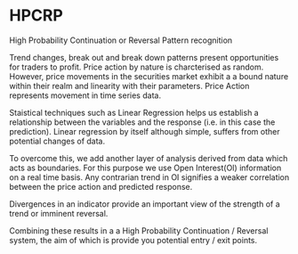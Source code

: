 # HPCRP
High Probability Continuation or Reversal Pattern recognition

Trend changes, break out and break down patterns present opportunities for traders to profit. Price action by nature is charcterised as random. However, price movements in the securities market exhibit a a bound nature within their realm and linearity with their parameters. Price Action represents movement in time series data. 

Staistical techniques such as Linear Regression helps us establish a relationship between the variables and the response (i.e. in this case the prediction). Linear regression by itself although simple, suffers from other potential changes of data.

To overcome this, we add another layer of analysis derived from data which acts as boundaries. For this purpose we use Open Interest(OI) information on a real time basis. Any contrarian trend in OI signifies a weaker correlation between the price action and predicted response. 

Divergences in an indicator provide an important view of the strength of a trend or imminent reversal. 

Combining these results in a a High Probability Continuation / Reversal system, the aim of which is provide you potential entry / exit points.

